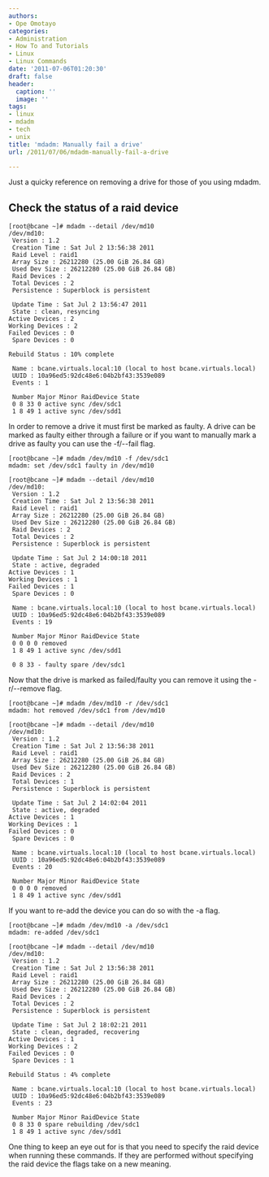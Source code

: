 ```yaml
---
authors:
- Ope Omotayo
categories:
- Administration
- How To and Tutorials
- Linux
- Linux Commands
date: '2011-07-06T01:20:30'
draft: false
header:
  caption: ''
  image: ''
tags:
- linux
- mdadm
- tech
- unix
title: 'mdadm: Manually fail a drive'
url: /2011/07/06/mdadm-manually-fail-a-drive

---
```


Just a quicky reference on removing a drive for those of you using mdadm.  
  
## Check the status of a raid device

    [root@bcane ~]# mdadm --detail /dev/md10  
    /dev/md10:  
     Version : 1.2  
     Creation Time : Sat Jul 2 13:56:38 2011  
     Raid Level : raid1  
     Array Size : 26212280 (25.00 GiB 26.84 GB)  
     Used Dev Size : 26212280 (25.00 GiB 26.84 GB)  
     Raid Devices : 2  
     Total Devices : 2  
     Persistence : Superblock is persistent  
      
     Update Time : Sat Jul 2 13:56:47 2011  
     State : clean, resyncing  
    Active Devices : 2  
    Working Devices : 2  
    Failed Devices : 0  
     Spare Devices : 0  
      
    Rebuild Status : 10% complete  
      
     Name : bcane.virtuals.local:10 (local to host bcane.virtuals.local)  
     UUID : 10a96ed5:92dc48e6:04b2bf43:3539e089  
     Events : 1  
      
     Number Major Minor RaidDevice State  
     0 8 33 0 active sync /dev/sdc1  
     1 8 49 1 active sync /dev/sdd1

In order to remove a drive it must first be marked as faulty. A drive can be marked as faulty either through a failure or if you want to manually mark a drive as faulty you can use the -f/--fail flag.

    [root@bcane ~]# mdadm /dev/md10 -f /dev/sdc1
    mdadm: set /dev/sdc1 faulty in /dev/md10  

    [root@bcane ~]# mdadm --detail /dev/md10
    /dev/md10:  
     Version : 1.2  
     Creation Time : Sat Jul 2 13:56:38 2011  
     Raid Level : raid1  
     Array Size : 26212280 (25.00 GiB 26.84 GB)  
     Used Dev Size : 26212280 (25.00 GiB 26.84 GB)  
     Raid Devices : 2  
     Total Devices : 2  
     Persistence : Superblock is persistent  
      
     Update Time : Sat Jul 2 14:00:18 2011  
     State : active, degraded  
    Active Devices : 1  
    Working Devices : 1  
    Failed Devices : 1  
     Spare Devices : 0  
      
     Name : bcane.virtuals.local:10 (local to host bcane.virtuals.local)  
     UUID : 10a96ed5:92dc48e6:04b2bf43:3539e089  
     Events : 19  
      
     Number Major Minor RaidDevice State  
     0 0 0 0 removed  
     1 8 49 1 active sync /dev/sdd1  
      
     0 8 33 - faulty spare /dev/sdc1

Now that the drive is marked as failed/faulty you can remove it using the -r/--remove flag.

    [root@bcane ~]# mdadm /dev/md10 -r /dev/sdc1
    mdadm: hot removed /dev/sdc1 from /dev/md10  

    [root@bcane ~]# mdadm --detail /dev/md10
    /dev/md10:  
     Version : 1.2  
     Creation Time : Sat Jul 2 13:56:38 2011  
     Raid Level : raid1  
     Array Size : 26212280 (25.00 GiB 26.84 GB)  
     Used Dev Size : 26212280 (25.00 GiB 26.84 GB)  
     Raid Devices : 2  
     Total Devices : 1  
     Persistence : Superblock is persistent  
      
     Update Time : Sat Jul 2 14:02:04 2011  
     State : active, degraded  
    Active Devices : 1  
    Working Devices : 1  
    Failed Devices : 0  
     Spare Devices : 0  
      
     Name : bcane.virtuals.local:10 (local to host bcane.virtuals.local)  
     UUID : 10a96ed5:92dc48e6:04b2bf43:3539e089  
     Events : 20  
      
     Number Major Minor RaidDevice State  
     0 0 0 0 removed  
     1 8 49 1 active sync /dev/sdd1

If you want to re-add the device you can do so with the -a flag.

    [root@bcane ~]# mdadm /dev/md10 -a /dev/sdc1
    mdadm: re-added /dev/sdc1  

    [root@bcane ~]# mdadm --detail /dev/md10
    /dev/md10:  
     Version : 1.2  
     Creation Time : Sat Jul 2 13:56:38 2011  
     Raid Level : raid1  
     Array Size : 26212280 (25.00 GiB 26.84 GB)  
     Used Dev Size : 26212280 (25.00 GiB 26.84 GB)  
     Raid Devices : 2  
     Total Devices : 2  
     Persistence : Superblock is persistent  
      
     Update Time : Sat Jul 2 18:02:21 2011  
     State : clean, degraded, recovering  
    Active Devices : 1  
    Working Devices : 2  
    Failed Devices : 0  
     Spare Devices : 1  
      
    Rebuild Status : 4% complete  
      
     Name : bcane.virtuals.local:10 (local to host bcane.virtuals.local)  
     UUID : 10a96ed5:92dc48e6:04b2bf43:3539e089  
     Events : 23  
      
     Number Major Minor RaidDevice State  
     0 8 33 0 spare rebuilding /dev/sdc1  
     1 8 49 1 active sync /dev/sdd1

One thing to keep an eye out for is that you need to specify the raid device when running these commands. If they are performed without specifying the raid device the flags take on a new meaning.

